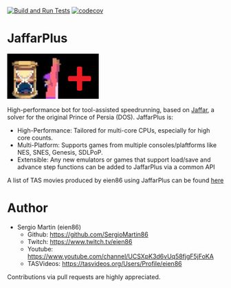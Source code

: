 
[![Build and Run Tests](https://github.com/SergioMartin86/jaffarPlusPlus/actions/workflows/make.yml/badge.svg)](https://github.com/SergioMartin86/jaffarPlusPlus/actions/workflows/make.yml) [![codecov](https://codecov.io/github/SergioMartin86/jaffarPlusPlus/graph/badge.svg?token=NF9W0XZ16h)](https://codecov.io/github/SergioMartin86/jaffarPlusPlus) 

# JaffarPlus

![](jaffar.png)

High-performance bot for tool-assisted speedrunning, based on [Jaffar](https://github.com/SergioMartin86/jaffar), a solver for the original Prince of Persia (DOS). JaffarPlus is:

* High-Performance: Tailored for multi-core CPUs, especially for high core counts.
* Multi-Platform: Supports games from multiple consoles/plaftforms like NES, SNES, Genesis, SDLPoP.
* Extensible: Any new emulators or games that support load/save and advance step functions can be added to JaffarPlus via a common API

A list of TAS movies produced by eien86 using JaffarPlus can be found [here](https://tasvideos.org/Subs-List?user=eien86&statusfilter=6)

Author
=============

- Sergio Martin (eien86)
  + Github: https://github.com/SergioMartin86
  + Twitch: https://www.twitch.tv/eien86
  + Youtube: https://www.youtube.com/channel/UCSXpK3d6vUq58fjgF5jFoKA
  + TASVideos: https://tasvideos.org/Users/Profile/eien86
   
Contributions via pull requests are highly appreciated.

